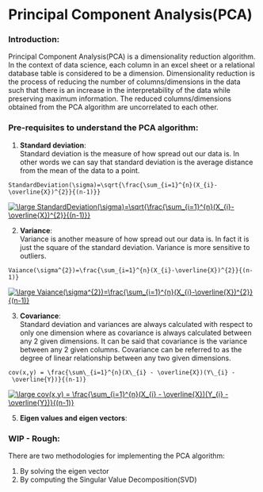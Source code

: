 # Principal Component Analysis(PCA)

### Introduction:
Principal Component Analysis(PCA) is a dimensionality reduction algorithm. In the context of data science, each column in an excel sheet or a relational database table is considered to be a dimension. Dimensionality reduction is the process of reducing the number of columns/dimensions in the data such that there is an increase in the interpretability of the data while preserving maximum information. The reduced columns/dimensions obtained from the PCA algorithm are uncorrelated to each other. 

### Pre-requisites to understand the PCA algorithm:
1. <b>Standard deviation</b>:<br/>
Standard deviation is the measure of how spread out our data is. In other words we can say that standard deviation is the average distance from the mean of the data to a point. 

```Tex
StandardDeviation(\sigma)=\sqrt{\frac{\sum_{i=1}^{n}(X_{i}-\overline{X})^{2}}{(n-1)}}
```

<a href="https://www.codecogs.com/eqnedit.php?latex=\large&space;StandardDeviation(\sigma)=\sqrt{\frac{\sum_{i=1}^{n}(X_{i}-\overline{X})^{2}}{(n-1)}}" target="_blank"><img src="https://latex.codecogs.com/gif.latex?\large&space;StandardDeviation(\sigma)=\sqrt{\frac{\sum_{i=1}^{n}(X_{i}-\overline{X})^{2}}{(n-1)}}" title="\large StandardDeviation(\sigma)=\sqrt{\frac{\sum_{i=1}^{n}(X_{i}-\overline{X})^{2}}{(n-1)}}" /></a>

2. <b>Variance</b>:<br/>
Variance is another measure of how spread out our data is. In fact it is just the square of the standard deviation. Variance is more sensitive to outliers.

```Tex
Vaiance(\sigma^{2})=\frac{\sum_{i=1}^{n}(X_{i}-\overline{X})^{2}}{(n-1)}
```

<a href="https://www.codecogs.com/eqnedit.php?latex=\large&space;Vaiance(\sigma^{2})=\frac{\sum_{i=1}^{n}(X_{i}-\overline{X})^{2}}{(n-1)}" target="_blank"><img src="https://latex.codecogs.com/gif.latex?\large&space;Vaiance(\sigma^{2})=\frac{\sum_{i=1}^{n}(X_{i}-\overline{X})^{2}}{(n-1)}" title="\large Vaiance(\sigma^{2})=\frac{\sum_{i=1}^{n}(X_{i}-\overline{X})^{2}}{(n-1)}" /></a>

3. <b>Covariance</b>:<br/>
Standard deviation and variances are always calculated with respect to only one dimension where as covariance is always calculated between any 2 given dimensions. It can be said that covariance is the variance between any 2 given columns. Covariance can be referred to as the degree of linear relationship between any two given dimensions.

```Tex
cov(x,y) = \frac{\sum\_{i=1}^{n}(X\_{i} - \overline{X})(Y\_{i} - \overline{Y})}{(n-1)}
```

<a href="https://www.codecogs.com/eqnedit.php?latex=\large&space;cov(x,y)&space;=&space;\frac{\sum_{i=1}^{n}(X_{i}&space;-&space;\overline{X})(Y_{i}&space;-&space;\overline{Y})}{(n-1)}" target="_blank"><img src="https://latex.codecogs.com/gif.latex?\large&space;cov(x,y)&space;=&space;\frac{\sum_{i=1}^{n}(X_{i}&space;-&space;\overline{X})(Y_{i}&space;-&space;\overline{Y})}{(n-1)}" title="\large cov(x,y) = \frac{\sum_{i=1}^{n}(X_{i} - \overline{X})(Y_{i} - \overline{Y})}{(n-1)}" /></a>

5. <b>Eigen values and eigen vectors</b>:<br/>



### WIP - Rough:

There are two methodologies for implementing the PCA algorithm:
1. By solving the eigen vector
2. By computing the Singular Value Decomposition(SVD)
